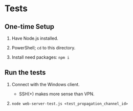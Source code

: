 # Tests

## One-time Setup

1. Have Node.js installed.

2. PowerShell; `cd` to this directory.

3. Install need packages: `npm i`


## Run the tests

1. Connect with the Windows client.
   * SSH(+) makes more sense than VPN.

2. `node web-server-test.js <test_propagation_channel_id>`

